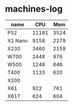 # machines-log

| name | CPU | Mem |
|------|-----|-----|
| P52  |11181| 3524|
|X1 Nano| 9158 | 2279 |
|X230 | 3460 | 2159 |
| W700|2448 |976 |
|W500 | 1248 |646 |
| T400 | 1133 | 620 |
| X200 | | |
|X61 | 922 |761 |
|X61T|624 |604 |
